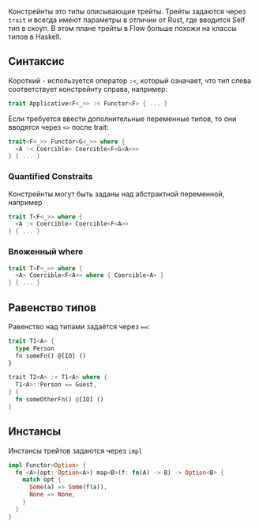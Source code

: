 Констрейнты это типы описывающие трейты. Трейты задаются через `trait` и всегда имеют параметры в отличии от Rust, где вводится Self тип в скоуп. В этом плане трейты в Flow больше похожи на классы типов в Haskell.

## Синтаксис
Короткий - используется оператор `:<`, который означает, что тип слева соответствует констрейнту справа, например:
```rust
trait Applicative<F<_>> :< Functor<F> { ... }
```

Если требуется ввести дополнительные переменные типов, то они вводятся через `<>` после trait:

```rust
trait<F<_>> Functor<G<_>> where {
  <A :< Coercible> Coercible<F<G<A>>>
} { ... }
```


### Quantified Constraits
Констрейнты могут быть заданы над абстрактной переменной, например
```rust
trait T<F<_>> where {
  <A :< Coercible> Coercible<F<A>>
} { ... }
```
### Вложенный where
```rust
trait T<F<_>> where {
  <A> Coercible<F<A>> where { Coercible<A> }
} { ... }
```
## Равенство типов
Равенство над типами задаётся через `==`:
```rust
trait T1<A> {
  type Person
  fn someFn() @[IO] ()
}

trait T2<A> :< T1<A> where {
  T1<A>::Person == Guest,
} {
  fn someOtherFn() @[IO] ()
}
```

## Инстансы

Инстансы трейтов задаются через `impl`
```rust
impl Functor<Option> {
  fn <A>(opt: Option<A>) map<B>(f: fn(A) -> B) -> Option<B> {
    match opt {
      Some(a) => Some(f(a)),
      None => None,
    }
  }
}
```

